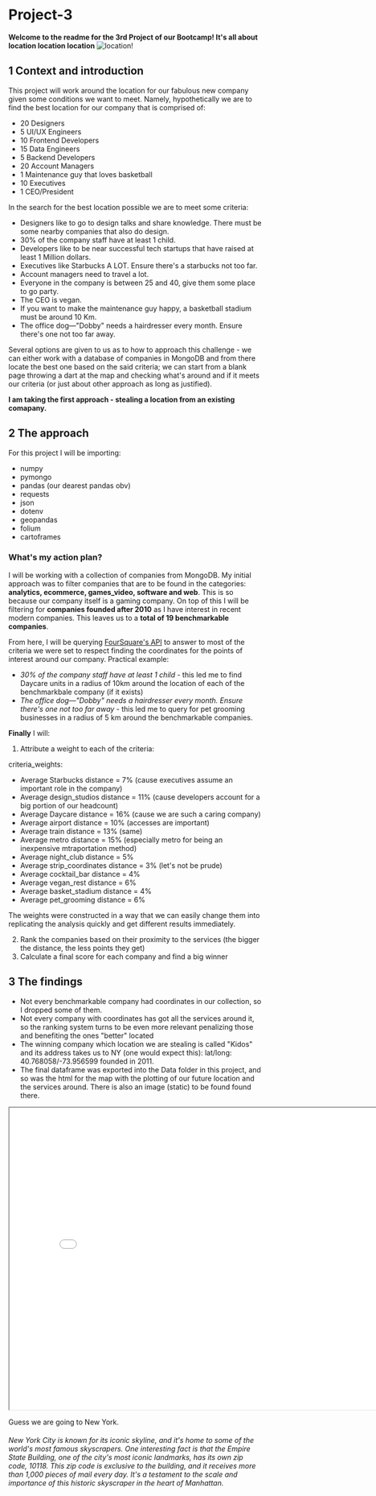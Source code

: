 # Project-3
**Welcome to the readme for the 3rd Project of our Bootcamp! It's all about location location location**
![location!](https://media.giphy.com/media/5wWf7GMbT1ZUGTDdTqM/giphy.gif)

## 1 Context and introduction
This project will work around the location for our fabulous new company given some conditions we want to meet. Namely, hypothetically we are to find the best location for our company that is comprised of:

- 20 Designers
- 5 UI/UX Engineers
- 10 Frontend Developers
- 15 Data Engineers
- 5 Backend Developers
- 20 Account Managers
- 1 Maintenance guy that loves basketball
- 10 Executives
- 1 CEO/President

In the search for the best location possible we are to meet some criteria:
- Designers like to go to design talks and share knowledge. There must be some nearby companies that also do design.
- 30% of the company staff have at least 1 child.
- Developers like to be near successful tech startups that have raised at least 1 Million dollars.
- Executives like Starbucks A LOT. Ensure there's a starbucks not too far.
- Account managers need to travel a lot.
- Everyone in the company is between 25 and 40, give them some place to go party.
- The CEO is vegan.
- If you want to make the maintenance guy happy, a basketball stadium must be around 10 Km.
- The office dog—"Dobby" needs a hairdresser every month. Ensure there's one not too far away.

Several options are given to us as to how to approach this challenge - we can either work with a database of companies in MongoDB and from there locate the best one based on the said criteria; we can start from a blank page throwing a dart at the map and checking what's around and if it meets our criteria (or just about other approach as long as justified).

**I am taking the first approach - stealing a location from an existing comapany.**


## 2 The approach

For this project I will be importing:
- numpy
- pymongo
- pandas (our dearest pandas obv)
- requests
- json
- dotenv
- geopandas
- folium
- cartoframes

### What's my action plan?
I will be working with a collection of companies from MongoDB. My initial approach was to filter companies that are to be found in the categories: **analytics, ecommerce, games_video, software and web**. This is so because our company itself is a gaming company. On top of this I will be filtering for **companies founded after 2010** as I have interest in recent modern companies. This leaves us to a **total of 19 benchmarkable companies**.

From here, I will be querying [FourSquare's API](https://foursquare.com/developers/home) to answer to most of the criteria we were set to respect finding the coordinates for the points of interest around our company. Practical example:

- *30% of the company staff have at least 1 child* - this led me to find Daycare units in a radius of 10km around the location of each of the benchmarkbale company (if it exists)
- *The office dog—"Dobby" needs a hairdresser every month. Ensure there's one not too far away* - this led me to query for pet grooming businesses in a radius of 5 km around the benchmarkable companies.

**Finally** I will:
1. Attribute a weight to each of the criteria:

criteria_weights:
- Average Starbucks distance = 7% (cause executives assume an important role in the company)
- Average design_studios distance = 11% (cause developers account for a big portion of our headcount)
- Average Daycare distance = 16% (cause we are such a caring company)
- Average airport distance = 10% (accesses are important)
- Average train distance = 13% (same)
- Average metro distance = 15% (especially metro for being an inexpensive mtraportation method)
- Average night_club distance = 5% 
- Average strip_coordinates distance = 3% (let's not be prude)
- Average cocktail_bar distance = 4%
- Average vegan_rest distance = 6%
- Average basket_stadium distance = 4%
- Average pet_grooming distance = 6% 

The weights were constructed in a way that we can easily change them into replicating the analysis quickly and get different results immediately.

2. Rank the companies based on their proximity to the services (the bigger the distance, the less points they get)
3. Calculate a final score for each company and find a big winner

## 3 The findings
- Not every benchmarkable company had coordinates in our collection, so I dropped some of them.
- Not every company with coordinates has got all the services around it, so the ranking system turns to be even more relevant penalizing those and benefiting the ones "better" located
- The winning company which location we are stealing is called "Kidos" and its address takes us to NY (one would expect this): lat/long: 40.768058/-73.956599  founded in 2011.
- The final dataframe was exported into the Data folder in this project, and so was the html for the map with the plotting of our future location and the services around. There is also an image (static) to be found found there.

<iframe width="800" height="600" src="Figures/company_map.html"></iframe>

Guess we are going to New York.

###### New York City is known for its iconic skyline, and it's home to some of the world's most famous skyscrapers. One interesting fact is that the Empire State Building, one of the city's most iconic landmarks, has its own zip code, 10118. This zip code is exclusive to the building, and it receives more than 1,000 pieces of mail every day. It's a testament to the scale and importance of this historic skyscraper in the heart of Manhattan.















